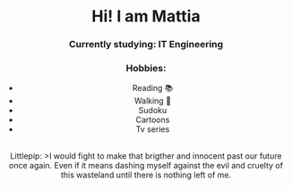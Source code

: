 <div align="center">
  <h1> Hi! I am Mattia </h1>
  <h3> Currently studying: IT Engineering </h3>

### Hobbies:
  * Reading :books:
  * Walking :walking:
  * Sudoku
  * Cartoons
  * Tv series

  </br>
  Littlepip:
  >I would fight to make that brigther and innocent past our future once again. Even if it means dashing myself against the evil and cruelty of this wasteland until there is nothing left of me.
